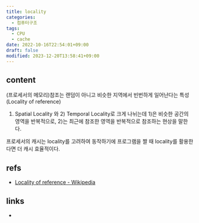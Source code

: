 ```yaml
---
title: locality
categories:
  - 컴퓨터구조
tags:
  - CPU
  - cache
date: 2022-10-16T22:54:01+09:00
draft: false
modified: 2023-12-20T13:58:41+09:00
---
```


## content
(프로세서의 메모리)참조는 랜덤이 아니고 비슷한 지역에서 빈번하게 일어난다는 특성(Locality of reference)

1) Spatial Locality 와 2) Temporal Locality로 크게 나뉘는데 1)은 비슷한 공간의 영역을 반복적으로, 2)는 최근에 참조한 영역을 반복적으로 참조하는 현상을 말한다.

프로세서의 캐시는 locality를 고려하여 동작하기에 프로그램을 짤 때 locality를 활용한다면 더 캐시 효율적이다.


## refs
- [Locality of reference - Wikipedia](https://en.wikipedia.org/wiki/Locality_of_reference)


## links
- 
